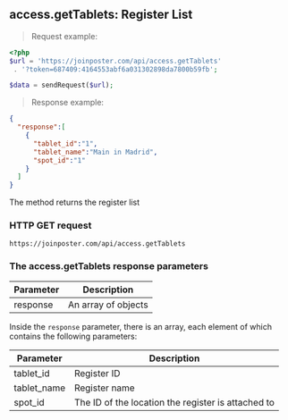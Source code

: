## access.getTablets: Register List

> Request example:

```php
<?php
$url = 'https://joinposter.com/api/access.getTablets'
 . '?token=687409:4164553abf6a031302898da7800b59fb';

$data = sendRequest($url);
```

> Response example:

```json
{
  "response":[
    {
      "tablet_id":"1",
      "tablet_name":"Main in Madrid",
      "spot_id":"1"
    }
  ]
}
```

The method returns the register list

### HTTP GET request

`https://joinposter.com/api/access.getTablets`

### The access.getTablets response parameters

Parameter | Description
--------- | -----------
response | An array of objects

Inside the `response` parameter, there is an array, each element of which contains the following parameters:

Parameter | Description
--------- | -----------
tablet_id | Register ID
tablet_name | Register name
spot_id | The ID of the location the register is attached to

